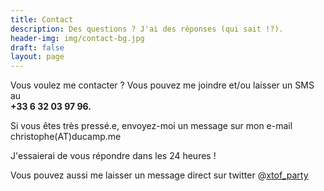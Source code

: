 ```yaml
---
title: Contact
description: Des questions ? J'ai des réponses (qui sait !?).
header-img: img/contact-bg.jpg
draft: false
layout: page
---
```


Vous voulez me contacter ? Vous pouvez me joindre et/ou laisser un SMS au <br><strong>+33 6 32 03 97 96.</strong>

Si vous êtes très pressé.e, envoyez-moi un message sur mon e-mail christophe(AT)ducamp.me

J'essaierai de vous répondre dans les 24 heures !

Vous pouvez aussi me laisser un message direct sur twitter @[xtof_party](https://twitter.com/xtof_party) 
